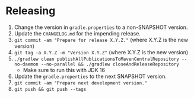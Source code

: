 Releasing
=========

1. Change the version in `gradle.properties` to a non-SNAPSHOT version.
2. Update the `CHANGELOG.md` for the impending release.
3. `git commit -am "Prepare for release X.Y.Z."` (where X.Y.Z is the new version)
4. `git tag -a X.Y.Z -m "Version X.Y.Z"` (where X.Y.Z is the new version)
5. `./gradlew clean publishAllPublicationsToMavenCentralRepository --no-daemon --no-parallel && ./gradlew closeAndReleaseRepository`
   * Make sure to run this with JDK 16
6. Update the `gradle.properties` to the next SNAPSHOT version.
7. `git commit -am "Prepare next development version."`
8. `git push && git push --tags`
